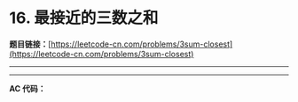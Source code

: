# 16. 最接近的三数之和

**题目链接：**[https://leetcode-cn.com/problems/3sum-closest](https://leetcode-cn.com/problems/3sum-closest)

---

<Cards card="leetcode_16_3sum-closest"></Cards>

---

**AC 代码：**

```java

```